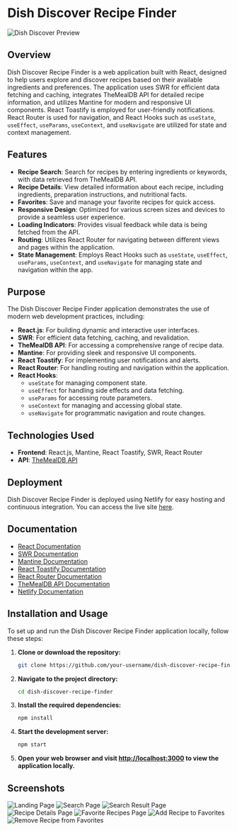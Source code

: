 # Dish Discover Recipe Finder

![Dish Discover Preview](/public/Screenshot1.png)

## Overview

Dish Discover Recipe Finder is a web application built with React, designed to help users explore and discover recipes based on their available ingredients and preferences. The application uses SWR for efficient data fetching and caching, integrates TheMealDB API for detailed recipe information, and utilizes Mantine for modern and responsive UI components. React Toastify is employed for user-friendly notifications. React Router is used for navigation, and React Hooks such as `useState`, `useEffect`, `useParams`, `useContext`, and `useNavigate` are utilized for state and context management.

## Features

- **Recipe Search**: Search for recipes by entering ingredients or keywords, with data retrieved from TheMealDB API.
- **Recipe Details**: View detailed information about each recipe, including ingredients, preparation instructions, and nutritional facts.
- **Favorites**: Save and manage your favorite recipes for quick access.
- **Responsive Design**: Optimized for various screen sizes and devices to provide a seamless user experience.
- **Loading Indicators**: Provides visual feedback while data is being fetched from the API.
- **Routing**: Utilizes React Router for navigating between different views and pages within the application.
- **State Management**: Employs React Hooks such as `useState`, `useEffect`, `useParams`, `useContext`, and `useNavigate` for managing state and navigation within the app.

## Purpose

The Dish Discover Recipe Finder application demonstrates the use of modern web development practices, including:

- **React.js**: For building dynamic and interactive user interfaces.
- **SWR**: For efficient data fetching, caching, and revalidation.
- **TheMealDB API**: For accessing a comprehensive range of recipe data.
- **Mantine**: For providing sleek and responsive UI components.
- **React Toastify**: For implementing user notifications and alerts.
- **React Router**: For handling routing and navigation within the application.
- **React Hooks**: 
  - `useState` for managing component state.
  - `useEffect` for handling side effects and data fetching.
  - `useParams` for accessing route parameters.
  - `useContext` for managing and accessing global state.
  - `useNavigate` for programmatic navigation and route changes.

## Technologies Used

- **Frontend**: React.js, Mantine, React Toastify, SWR, React Router
- **API**: [TheMealDB API](https://www.themealdb.com/api.php)

## Deployment

Dish Discover Recipe Finder is deployed using Netlify for easy hosting and continuous integration. You can access the live site [here](https://dish-discover-brynsgtn.netlify.app/).

## Documentation

- [React Documentation](https://reactjs.org/docs/getting-started.html)
- [SWR Documentation](https://swr.vercel.app/)
- [Mantine Documentation](https://mantine.dev/docs/)
- [React Toastify Documentation](https://fkhadra.github.io/react-toastify/)
- [React Router Documentation](https://reactrouter.com/web/guides/quick-start)
- [TheMealDB API Documentation](https://www.themealdb.com/api.php)
- [Netlify Documentation](https://docs.netlify.com/)

## Installation and Usage

To set up and run the Dish Discover Recipe Finder application locally, follow these steps:

1. **Clone or download the repository:**
    ```bash
    git clone https://github.com/your-username/dish-discover-recipe-finder.git
    ```

2. **Navigate to the project directory:**
    ```bash
    cd dish-discover-recipe-finder
    ```

3. **Install the required dependencies:**
    ```bash
    npm install
    ```

4. **Start the development server:**
    ```bash
    npm start
    ```

5. **Open your web browser and visit [http://localhost:3000](http://localhost:3000) to view the application locally.**

## Screenshots

![Landing Page](/public/Screenshot1.png)
![Search Page](/public/Screenshot2.png)
![Search Result Page](/public/Screenshot3.png)
![Recipe Details Page](/public/Screenshot4.png)
![Favorite Recipes Page](/public/Screenshot5.png)
![Add Recipe to Favorites](/public/Screenshot6.png)
![Remove Recipe from Favorites](/public/Screenshot7.png)
